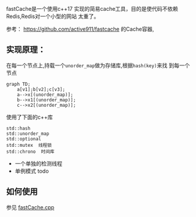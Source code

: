 fastCache是一个使用c++17 实现的简易cache工具，目的是使代码不依赖Redis,Redis对一个小型的网站
太重了。

参考： https://github.com/active911/fastcache 的Cache容器,

## 实现原理：

在每一个节点上,持载一个`unorder_map`做为存储库,根据`hash(key)`来找
到每一个节点

```mermaid
graph TD;
    a[v1];b[v2];c[v3];
    a-->x[(unorder_map)];
    b-->x1[(unorder_map)];
    c-->x2[(unorder_map)];
```

使用了下面的c++库
```
std::hash
std::unorder_map  
std::optional
std::mutex  线程锁
std::chrono  时间库
```

- 一个单独的检测线程
- 单例模式 todo

## 如何使用

参见 [fastCache.cpp](../../example/tools/fastCache.cpp)
